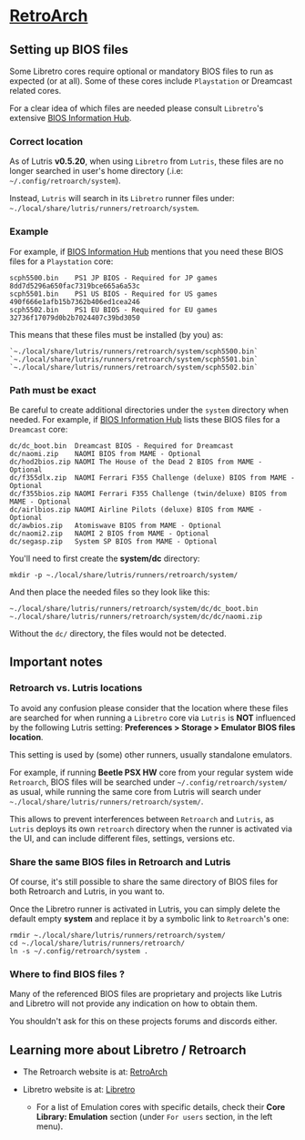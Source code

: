 # [RetroArch](https://www.retroarch.com/)

## Setting up BIOS files

Some Libretro cores require optional or mandatory BIOS files to run as expected (or at all). Some of these cores include `Playstation` or Dreamcast related cores.

For a clear idea of which files are needed please consult `Libretro`'s extensive [BIOS Information Hub](https://docs.libretro.com/library/bios/).

### Correct location
As of Lutris __v0.5.20__, when using `Libretro` from `Lutris`, these files are no longer searched in user's home directory (.i.e: `~/.config/retroarch/system`).

Instead, `Lutris` will search in its `Libretro` runner files under: `~./local/share/lutris/runners/retroarch/system`.

### Example
For example, if [BIOS Information Hub](https://docs.libretro.com/library/bios/) mentions that you need these BIOS files for a `Playstation` core:
```text
scph5500.bin 	PS1 JP BIOS - Required for JP games 	8dd7d5296a650fac7319bce665a6a53c
scph5501.bin 	PS1 US BIOS - Required for US games 	490f666e1afb15b7362b406ed1cea246
scph5502.bin 	PS1 EU BIOS - Required for EU games 	32736f17079d0b2b7024407c39bd3050
```

This means that these files must be installed (by you) as:
```text
`~./local/share/lutris/runners/retroarch/system/scph5500.bin`
`~./local/share/lutris/runners/retroarch/system/scph5501.bin`
`~./local/share/lutris/runners/retroarch/system/scph5502.bin`
```

### Path must be exact

Be careful to create additional directories under the `system` directory when needed. For example, if [BIOS Information Hub](https://docs.libretro.com/library/bios/) lists these BIOS files for a `Dreamcast` core:

```text
dc/dc_boot.bin 	Dreamcast BIOS - Required for Dreamcast
dc/naomi.zip 	NAOMI BIOS from MAME - Optional
dc/hod2bios.zip NAOMI The House of the Dead 2 BIOS from MAME - Optional
dc/f355dlx.zip 	NAOMI Ferrari F355 Challenge (deluxe) BIOS from MAME - Optional
dc/f355bios.zip NAOMI Ferrari F355 Challenge (twin/deluxe) BIOS from MAME - Optional
dc/airlbios.zip NAOMI Airline Pilots (deluxe) BIOS from MAME - Optional
dc/awbios.zip 	Atomiswave BIOS from MAME - Optional
dc/naomi2.zip 	NAOMI 2 BIOS from MAME - Optional
dc/segasp.zip 	System SP BIOS from MAME - Optional
```

You'll need to first create the __system/dc__ directory:
```
mkdir -p ~./local/share/lutris/runners/retroarch/system/
```

And then place the needed files so they look like this:
```
~./local/share/lutris/runners/retroarch/system/dc/dc_boot.bin
~./local/share/lutris/runners/retroarch/system/dc/dc/naomi.zip
```

Without the `dc/` directory, the files would not be detected.

## Important notes
### Retroarch vs. Lutris locations
To avoid any confusion please consider that the location where these files are searched for when running a `Libretro` core via `Lutris` is __NOT__ influenced by the following Lutris setting: __Preferences > Storage > Emulator BIOS files location__.

This setting is used by (some) other runners, usually standalone emulators.

For example, if running __Beetle PSX HW__ core from your regular system wide `Retroarch`, BIOS files will be searched under `~/.config/retroarch/system/` as usual, while running the same core from Lutris will search under `~./local/share/lutris/runners/retroarch/system/`.

This allows to prevent interferences between `Retroarch` and `Lutris`,  as `Lutris` deploys its own `retroarch` directory when the runner is activated via the UI, and can include different files, settings, versions etc.

### Share the same BIOS files in Retroarch and Lutris

Of course, it's still possible to share the same directory of BIOS files for both Retroarch and Lutris, in you want to.

Once the Libretro runner is activated in Lutris, you can simply delete the default empty __system__ and replace it by a symbolic link to `Retroarch`'s one:

```
rmdir ~./local/share/lutris/runners/retroarch/system/
cd ~./local/share/lutris/runners/retroarch/
ln -s ~/.config/retroarch/system .
```

### Where to find BIOS files ?
Many of the referenced BIOS files are proprietary and projects like Lutris and Libretro will not provide any indication on how to obtain them.

You shouldn't ask for this on these projects forums and discords either.

## Learning more about Libretro / Retroarch

- The Retroarch website is at:
[RetroArch](https://www.retroarch.com/)

- Libretro website is at:
[Libretro](https://www.libretro.com/)
  - For a list of Emulation cores with specific details, check their __Core Library: Emulation__ section (under `For users` section, in the left menu).


